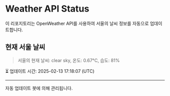 
# Weather API Status

이 리포지토리는 OpenWeather API를 사용하여 서울의 날씨 정보를 자동으로 업데이트합니다.

## 현재 서울 날씨
> 서울의 현재 날씨: clear sky, 온도: 0.67°C, 습도: 81%

⏳ 업데이트 시간: 2025-02-13 17:18:07 (UTC)

---
자동 업데이트 봇에 의해 관리됩니다.
